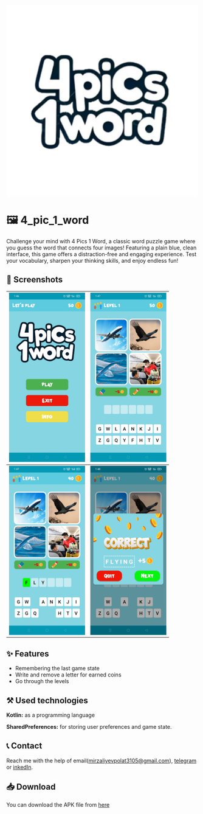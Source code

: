 
![Logo](https://github.com/MirzalievPulat/4_pic1_word/blob/main/4pic_512.jpg?raw=true)


# 🖼️ 4_pic_1_word

Challenge your mind with 4 Pics 1 Word, a classic word puzzle game where you guess the word that connects four images! Featuring a plain blue, clean interface, this game offers a distraction-free and engaging experience. Test your vocabulary, sharpen your thinking skills, and enjoy endless fun!
## 📸 Screenshots

| <img src="https://github.com/MirzalievPulat/4_pic1_word/blob/main/1.jpg?raw=true" width="200"/> | <img src="https://github.com/MirzalievPulat/4_pic1_word/blob/main/2.jpg?raw=true" width="200"/> |
|---|---|
| <img src="https://github.com/MirzalievPulat/4_pic1_word/blob/main/3.jpg?raw=true" width="200"/> | <img src="https://github.com/MirzalievPulat/4_pic1_word/blob/main/4.jpg?raw=true" width="200"/> |


## ✨ Features
- Remembering the last game state 
- Write and remove a letter for earned coins
- Go through the levels 

## ⚒️ Used technologies 

**Kotlin:** as a programming language

**SharedPreferences:** for storing user preferences and game state.


## 📞 Contact

Reach me with the help of email(mirzaliyevpolat3105@gmail.com), [telegram](https://t.me/mirzaliyev2002) or [inkedIn](https://www.linkedin.com/in/po-lat-mirzaliyev-1628762b6/).

## 📥 Download

You can download the APK file from [here](https://github.com/MirzalievPulat/4_pic1_word/raw/main/app-release.apk)
